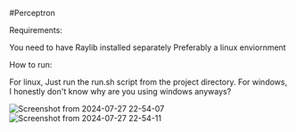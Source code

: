 #Perceptron

Requirements:

You need to have Raylib installed separately 
Preferably a linux enviornment 

How to run:

For linux, Just run the run.sh script from the project directory.
For windows, I honestly don't know why are you using windows anyways? 

![Screenshot from 2024-07-27 22-54-07](https://github.com/user-attachments/assets/0fe4c36a-7d71-4399-aab2-1c7a1a04efb3)
![Screenshot from 2024-07-27 22-54-11](https://github.com/user-attachments/assets/8fa81607-22a4-4f51-8a44-146c4431ce9d)
